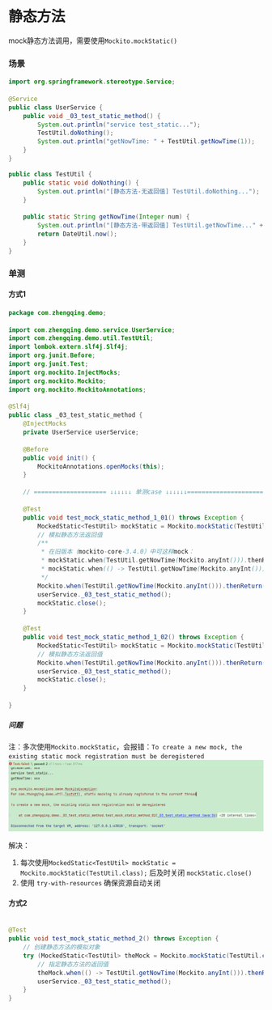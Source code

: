 # 静态方法

mock静态方法调用，需要使用`Mockito.mockStatic()`

### 场景

```java
import org.springframework.stereotype.Service;

@Service
public class UserService {
    public void _03_test_static_method() {
        System.out.println("service test_static...");
        TestUtil.doNothing();
        System.out.println("getNowTime: " + TestUtil.getNowTime(1));
    }
}
```

```java
public class TestUtil {
    public static void doNothing() {
        System.out.println("[静态方法-无返回值] TestUtil.doNothing...");
    }

    public static String getNowTime(Integer num) {
        System.out.println("[静态方法-带返回值] TestUtil.getNowTime..." + num);
        return DateUtil.now();
    }
}
```

### 单测

#### 方式1

```java
package com.zhengqing.demo;

import com.zhengqing.demo.service.UserService;
import com.zhengqing.demo.util.TestUtil;
import lombok.extern.slf4j.Slf4j;
import org.junit.Before;
import org.junit.Test;
import org.mockito.InjectMocks;
import org.mockito.Mockito;
import org.mockito.MockitoAnnotations;

@Slf4j
public class _03_test_static_method {
    @InjectMocks
    private UserService userService;

    @Before
    public void init() {
        MockitoAnnotations.openMocks(this);
    }

    // ==================== ↓↓↓↓↓↓ 单测case ↓↓↓↓↓↓=======================

    @Test
    public void test_mock_static_method_1_01() throws Exception {
        MockedStatic<TestUtil> mockStatic = Mockito.mockStatic(TestUtil.class);// 不需要返回值的话，这个就可以模拟静态方法执行了...
        // 模拟静态方法返回值
        /**
         * 在旧版本（mockito-core-3.4.0）中可这样mock：
         * mockStatic.when(TestUtil.getNowTime(Mockito.anyInt())).thenReturn("xxx");
         * mockStatic.when(() -> TestUtil.getNowTime(Mockito.anyInt())).thenReturn("xxx");
         */
        Mockito.when(TestUtil.getNowTime(Mockito.anyInt())).thenReturn("xxx");
        userService._03_test_static_method();
        mockStatic.close();
    }

    @Test
    public void test_mock_static_method_1_02() throws Exception {
        MockedStatic<TestUtil> mockStatic = Mockito.mockStatic(TestUtil.class);// 不需要返回值的话，这个就可以模拟静态方法执行了...
        // 模拟静态方法返回值
        Mockito.when(TestUtil.getNowTime(Mockito.anyInt())).thenReturn("xxx");
        userService._03_test_static_method();
        mockStatic.close();
    }

}
```

##### 问题

注：多次使用`Mockito.mockStatic`，会报错：`To create a new mock, the existing static mock registration must be deregistered`
![](./images/03-调用静态方法-1734588040551.png)

解决：

1. 每次使用`MockedStatic<TestUtil> mockStatic = Mockito.mockStatic(TestUtil.class);` 后及时关闭 `mockStatic.close()`
2. 使用 `try-with-resources` 确保资源自动关闭

#### 方式2

```java

@Test
public void test_mock_static_method_2() throws Exception {
    // 创建静态方法的模拟对象
    try (MockedStatic<TestUtil> theMock = Mockito.mockStatic(TestUtil.class)) {
        // 指定静态方法的返回值
        theMock.when(() -> TestUtil.getNowTime(Mockito.anyInt())).thenReturn("xxx");
        userService._03_test_static_method();
    }
}
```
